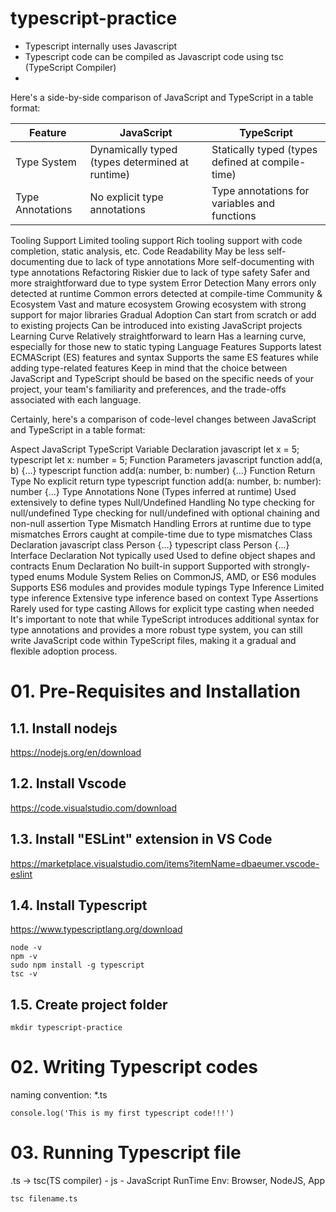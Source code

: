# typescript-practice

* Typescript internally uses Javascript
* Typescript code can be compiled as Javascript code using tsc (TypeScript Compiler)
* 


Here's a side-by-side comparison of JavaScript and TypeScript in a table format:

Feature | JavaScript | TypeScript
--- | --- | --- 
Type System	| Dynamically typed (types determined at runtime) | Statically typed (types defined at compile-time)
Type Annotations | No explicit type annotations|Type annotations for variables and functions
Tooling Support	Limited tooling support	Rich tooling support with code completion, static analysis, etc.
Code Readability	May be less self-documenting due to lack of type annotations	More self-documenting with type annotations
Refactoring	Riskier due to lack of type safety	Safer and more straightforward due to type system
Error Detection	Many errors only detected at runtime	Common errors detected at compile-time
Community & Ecosystem	Vast and mature ecosystem	Growing ecosystem with strong support for major libraries
Gradual Adoption	Can start from scratch or add to existing projects	Can be introduced into existing JavaScript projects
Learning Curve	Relatively straightforward to learn	Has a learning curve, especially for those new to static typing
Language Features	Supports latest ECMAScript (ES) features and syntax	Supports the same ES features while adding type-related features
Keep in mind that the choice between JavaScript and TypeScript should be based on the specific needs of your project, your team's familiarity and preferences, and the trade-offs associated with each language.



Certainly, here's a comparison of code-level changes between JavaScript and TypeScript in a table format:

Aspect	JavaScript	TypeScript
Variable Declaration	javascript let x = 5;	typescript let x: number = 5;
Function Parameters	javascript function add(a, b) {...}	typescript function add(a: number, b: number) {...}
Function Return Type	No explicit return type	typescript function add(a: number, b: number): number {...}
Type Annotations	None (Types inferred at runtime)	Used extensively to define types
Null/Undefined Handling	No type checking for null/undefined	Type checking for null/undefined with optional chaining and non-null assertion
Type Mismatch Handling	Errors at runtime due to type mismatches	Errors caught at compile-time due to type mismatches
Class Declaration	javascript class Person {...}	typescript class Person {...}
Interface Declaration	Not typically used	Used to define object shapes and contracts
Enum Declaration	No built-in support	Supported with strongly-typed enums
Module System	Relies on CommonJS, AMD, or ES6 modules	Supports ES6 modules and provides module typings
Type Inference	Limited type inference	Extensive type inference based on context
Type Assertions	Rarely used for type casting	Allows for explicit type casting when needed
It's important to note that while TypeScript introduces additional syntax for type annotations and provides a more robust type system, you can still write JavaScript code within TypeScript files, making it a gradual and flexible adoption process.

# 01. Pre-Requisites and Installation
## 1.1. Install nodejs
https://nodejs.org/en/download

## 1.2. Install Vscode
https://code.visualstudio.com/download

## 1.3. Install "ESLint" extension in VS Code
https://marketplace.visualstudio.com/items?itemName=dbaeumer.vscode-eslint

## 1.4. Install Typescript
https://www.typescriptlang.org/download

    node -v
    npm -v
    sudo npm install -g typescript
    tsc -v

## 1.5. Create project folder

    mkdir typescript-practice


# 02. Writing Typescript codes
naming convention: *.ts

    console.log('This is my first typescript code!!!')

# 03. Running Typescript file
.ts -> tsc(TS compiler) - js - JavaScript RunTime Env: Browser, NodeJS, App

    tsc filename.ts